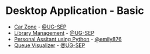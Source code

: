 # Desktop Application - Basic
  - [Car Zone](https://github.com/UG-SEP/Car-Zone) - [@UG-SEP](https://github.com/UG-SEP)
  - [Library Management](https://github.com/UG-SEP/library_management) - [@UG-SEP](https://github.com/UG-SEP)
  - [Personal Assitant using Python](https://github.com/emily876/Venessa-My-Personal-Assistant) - [@emily876](https://github.com/emily876)
  - [Queue Visualizer](https://github.com/UG-SEP/Queue-Visualizer) - [@UG-SEP](https://github.com/UG-SEP)
